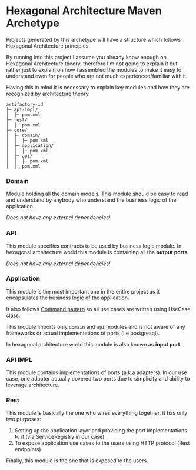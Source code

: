# Hexagonal Architecture Maven Archetype

Projects generated by this archetype will have a structure which follows Hexagonal Architecture principles.

By running into this project I assume you already know enough on Hexagonal Architecture theory, therefore I'm not going to explain it
but rather just to explain on how I assembled the modules to make it easy to understand even for people who are not much experienced/familiar with it.

Having this in mind it is necessary to explain key modules and how they are recognized by architecture theory.

```
artifactory-id
├─ api-impl/
│  ├─ pom.xml
├─ rest/
│  ├─ pom.xml
├─ core/
│  ├─ domain/
│  │  ├─ pom.xml
│  ├─ application/
│  │  ├─ pom.xml
│  ├─ api/
│  │  ├─ pom.xml
│  ├─ pom.xml
```

### Domain

Module holding all the domain models. This module should be easy to read and understand by anybody who understand
the business logic of the application.

*Does not have any external dependencies!*

### API

This module specifies contracts to be used by business logic module.
In hexagonal architecture world this module is containing all the **output ports**.

*Does not have any external dependencies!*

### Application

This module is the most important one in the entire project as it encapsulates the business logic of the application.

It also follows [Command pattern](https://en.wikipedia.org/wiki/Command_pattern) so all use cases are written using UseCase class.

This module imports only `domain` and `api` modules and is not aware of any frameworks or actual implementations of ports (i.e postgresql).

In hexagonal architecture world this module is also known as **input port**.

### API IMPL

This module contains implementations of ports (a.k.a adapters). In our use case, one adapter actually covered two ports due to
simplicity and ability to leverage architecture.

### Rest

This module is basically the one who wires everything together. It has only two purposes:

1. Setting up the application layer and providing the port implementations to it (via ServiceRegistry in our case)
2. To expose application use cases to the users using HTTP protocol (Rest endpoints)

Finally, this module is the one that is exposed to the users.